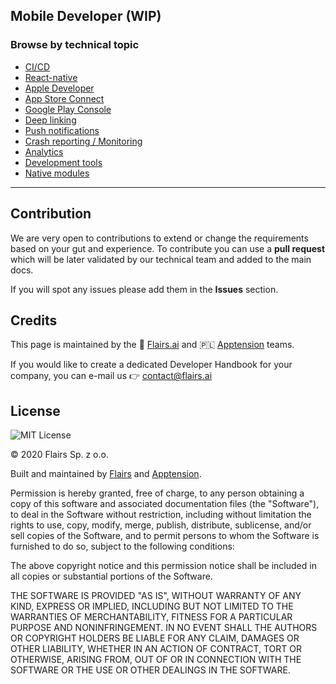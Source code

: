 Mobile Developer (WIP)
----------------------

### Browse by technical topic

*   [CI/CD](/Career%20Paths/Mobile%20Developer%20(WIP)/CI/CD.md)
*   [React-native](/Career%20Paths/Mobile%20Developer%20(WIP)/React-native.md)
*   [Apple Developer](/Career%20Paths/Mobile%20Developer%20(WIP)/Apple%20Developer.md)
*   [App Store Connect](/Career%20Paths/Mobile%20Developer%20(WIP)/App%20Store%20Connect.md)
*   [Google Play Console](/Career%20Paths/Mobile%20Developer%20(WIP)/Google%20Play%20Console.md)
*   [Deep linking](/Career%20Paths/Mobile%20Developer%20(WIP)/Deep%20linking.md)
*   [Push notifications](/Career%20Paths/Mobile%20Developer%20(WIP)/Push%20notifications.md)
*   [Crash reporting / Monitoring](/Career%20Paths/Mobile%20Developer%20(WIP)/Crash%20reporting%20/%20Monitoring.md)
*   [Analytics](/Career%20Paths/Mobile%20Developer%20(WIP)/Analytics.md)
*   [Development tools](/Career%20Paths/Mobile%20Developer%20(WIP)/Development%20tools.md)
*   [Native modules](/Career%20Paths/Mobile%20Developer%20(WIP)/Native%20modules.md)

* * *

Contribution
------------

We are very open to contributions to extend or change the requirements based on your gut and experience. To contribute you can use a **pull request** which will be later validated by our technical team and added to the main docs.

If you will spot any issues please add them in the **Issues** section.

Credits
-------

This page is maintained by the 🔹 [Flairs.ai](http://Flairs.ai) and 🇵🇱 [Apptension](https://apptension.com) teams.

If you would like to create a dedicated Developer Handbook for your company, you can e-mail us 👉 [contact@flairs.ai](mailto:contact@flairs.ai)

License
-------

![MIT License](https://img.shields.io/badge/License-MIT-blue.svg)

© 2020 Flairs Sp. z o.o.

Built and maintained by [Flairs](https://www.flairs.ai) and [Apptension](https://apptension.com).

Permission is hereby granted, free of charge, to any person obtaining a copy of this software and associated documentation files (the "Software"), to deal in the Software without restriction, including without limitation the rights to use, copy, modify, merge, publish, distribute, sublicense, and/or sell copies of the Software, and to permit persons to whom the Software is furnished to do so, subject to the following conditions:

The above copyright notice and this permission notice shall be included in all copies or substantial portions of the Software.

THE SOFTWARE IS PROVIDED "AS IS", WITHOUT WARRANTY OF ANY KIND, EXPRESS OR IMPLIED, INCLUDING BUT NOT LIMITED TO THE WARRANTIES OF MERCHANTABILITY, FITNESS FOR A PARTICULAR PURPOSE AND NONINFRINGEMENT. IN NO EVENT SHALL THE AUTHORS OR COPYRIGHT HOLDERS BE LIABLE FOR ANY CLAIM, DAMAGES OR OTHER LIABILITY, WHETHER IN AN ACTION OF CONTRACT, TORT OR OTHERWISE, ARISING FROM, OUT OF OR IN CONNECTION WITH THE SOFTWARE OR THE USE OR OTHER DEALINGS IN THE SOFTWARE.